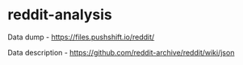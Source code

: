 # reddit-analysis

Data dump - https://files.pushshift.io/reddit/

Data description - https://github.com/reddit-archive/reddit/wiki/json
